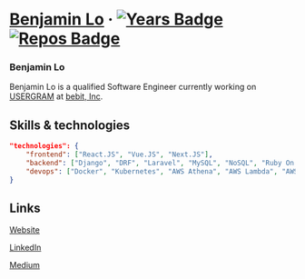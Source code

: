 # [Benjamin Lo](https://benjaminlo.io/) &middot; [![Years Badge](https://badges.pufler.dev/years/benji011)](https://badges.pufler.dev) [![Repos Badge](https://badges.pufler.dev/repos/benji011)](https://badges.pufler.dev)

### Benjamin Lo
Benjamin Lo is a qualified Software Engineer currently working on [USERGRAM](https://benjaminlo.io/project/portfolio/ug/) at [bebit, Inc](github.com/bebit).

## Skills & technologies

```json
"technologies": {
    "frontend": ["React.JS", "Vue.JS", "Next.JS"],
    "backend": ["Django", "DRF", "Laravel", "MySQL", "NoSQL", "Ruby On Rails"],
    "devops": ["Docker", "Kubernetes", "AWS Athena", "AWS Lambda", "AWS EC2", "AWS Fargate", "AWS ECS", "AWS ASG", "AWS DynamoDB"]
}
```

## Links
[Website](https://benjaminlo.io/)

[LinkedIn](https://www.linkedin.com/in/benjamin-lo-6b0ba11a/)

[Medium](https://www.medium.com/@stupid_dev/)

